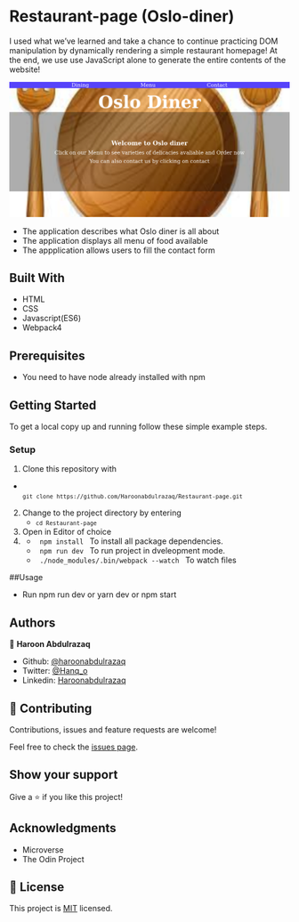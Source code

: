 # Restaurant-page (Oslo-diner)
I used what we’ve learned and take a chance to continue practicing DOM manipulation by dynamically rendering a simple restaurant homepage! At the end, we use use JavaScript alone to generate the entire contents of the website!
 

![screenshot](./src/assets/img/screenshot.png)

- The application describes what Oslo diner is all about
- The application displays all menu of food available
- The appplication allows users to fill the contact form

## Built With

- HTML
- CSS
- Javascript(ES6)
- Webpack4

## Prerequisites
- You need to have node already installed with npm

## Getting Started

To get a local copy up and running follow these simple example steps.

### Setup

1.  Clone this repository with
   - <code> `git clone https://github.com/Haroonabdulrazaq/Restaurant-page.git` </code>
2.  Change to the project directory by entering
    - <code>`cd Restaurant-page` </code>
3. Open in Editor of choice
4.  
   - <code> npm install </code> To install all package dependencies.
   - <code> npm run dev </code> To run project in dveleopment mode.
   - <code> ./node_modules/.bin/webpack --watch </code> To watch files

  ##Usage
- Run npm run dev or yarn dev or npm start

## Authors

👤 **Haroon Abdulrazaq**

- Github: [@haroonabdulrazaq](https://github.com/githubhandle)
- Twitter: [@Hanq_o](https://twitter.com/twitterhandle)
- Linkedin: [Haroonabdulrazaq](https://www.linkedin.com/in/haroonabdulrazaq)


## 🤝 Contributing

Contributions, issues and feature requests are welcome!

Feel free to check the [issues page](issues/).

## Show your support

Give a ⭐️ if you like this project!

## Acknowledgments

- Microverse
- The Odin Project

## 📝 License

This project is [MIT](lic.url) licensed.